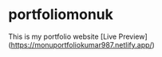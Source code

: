 # portfoliomonuk
This is my portfolio website
[Live Preview] (https://monuportfoliokumar987.netlify.app/)